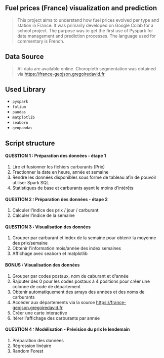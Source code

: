 ## Fuel prices (France) visualization and prediction
> This project aims to understand how fuel prices evolved per type and station in France. It was primarily developed on Google Colab for a school project. The purpose was to get the first use of Pyspark for data management and prediction processes. The language used for commentary is French.

## Data Source
> All data are available online. Choropleth segmentation was obtained via https://france-geojson.gregoiredavid.fr

## Used Library
- ```pyspark```
- ```folium```
- ```pandas```
- ```matplotlib```
- ```seaborn```
- ```geopandas```

## Script structure
#### QUESTION 1 : Préparation des données - étape 1
1) Lire et fusionner les fichiers carburants (Prix)
2) Fractionner la date en heure, année et semaine
3) Rendre les données disponibles sous forme de tableau afin de pouvoir utiliser Spark SQL
4) Statistiques de base et carburants ayant le moins d'intérêts
   
#### QUESTION 2 : Préparation des données - étape 2
1) Calculer l'indice des prix / jour / carburant
2) Calculer l'indice de la semaine
   
#### QUESTION 3 : Visualisation des données
1) Grouper par carburant et index de la semaine pour obtenir la moyenne des prix/semaine
2) Obtenir l'information mois/année des index semaines
3) Affichage avec seaborn et matplotlib
   
#### BONUS : Visualisation des données
1) Grouper par codes postaux, nom de caburant et d'année
2) Rajouter des 0 pour les codes postaux à 4 positions pour créer une colonne de code de département
3) Obtenir automatiquement des arrays des années et des noms de carburants
4) Accéder aux départements via la source https://france-geojson.gregoiredavid.fr
5) Créer une carte interactive
6) Itérer l'affichage des carburants par année
   
#### QUESTION 4 : Modélisation - Prévision du prix le lendemain
1) Préparation des données
2) Régression linéaire
3) Random Forest
